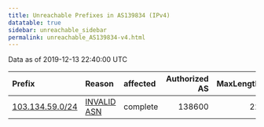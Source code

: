 ```yaml
---
title: Unreachable Prefixes in AS139834 (IPv4)
datatable: true
sidebar: unreachable_sidebar
permalink: unreachable_AS139834-v4.html
---
```


Data as of 2019-12-13 22:40:00 UTC


<div class="datatable-begin"></div>

| Prefix                                                   | Reason                                                                                                  | affected   |   Authorized AS |   MaxLength | Anchor                                       |   unreachable /24s |
|:---------------------------------------------------------|:--------------------------------------------------------------------------------------------------------|:-----------|----------------:|------------:|:---------------------------------------------|-------------------:|
| [103.134.59.0/24](https://stat.ripe.net/103.134.59.0/24) | [INVALID ASN](https://rpki-validator.ripe.net/announcement-preview?asn=AS139834&prefix=103.134.59.0/24) | complete   |          138600 |          22 | [APNIC](unreachable_APNIC_RPKI_Root-v4.html) |                  1 |

<div class="datatable-end"></div>